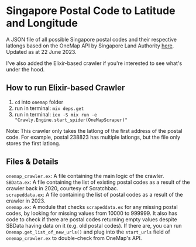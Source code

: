 # Singapore Postal Code to Latitude and Longitude
A JSON file of all possible Singapore postal codes and their respective latlongs based on the OneMap API by Singapore Land Authority [here](https://developers.onemap.sg/commonapi/search?searchVal=238823&returnGeom=Y&getAddrDetails=Y&pageNum=1). Updated as at 22 June 2023.

I've also added the Elixir-based crawler if you're interested to see what's under the hood. 

## How to run Elixir-based Crawler
1. `cd` into `onemap` folder
2. run in terminal: `mix deps.get`
3. run in terminal: `iex -S mix run -e "Crawly.Engine.start_spider(OneMapScraper)"`

Note: This crawler only takes the latlong of the first address of the postal code. For example, postal 238823 has multiple latlongs, but the file only stores the first latlong.

## Files & Details
`onemap_crawler.ex`: A file containing the main logic of the crawler. <br />
`SBData.ex`: A file containing the list of existing postal codes as a result of the crawler back in 2020, courtesy of Scratchbac.<br />
`scrapeddata.ex`: A file containing the list of postal codes as a result of the crawler in 2023.<br />
`onemap.ex`: A module that checks `scrapeddata.ex` for any missing postal codes, by looking for missing values from 10000 to 999999. It also has code to check if there are postal codes returning empty values despite SBData having data on it (e.g. old postal codes). If there are, you can run `Onemap.get_list_of_new_urls()` and plug into the `start_urls` field of `onemap_crawler.ex` to double-check from OneMap's API.
